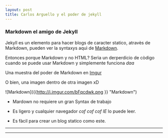 ```yaml
---
layout: post
title: Carlos Arguello y el poder de jekyll
---
```


### Markdown el amigo de Jekyll

Jekyll es un elemento para hacer blogs de caracter statico, atravès de Markdown, 
pueden ver la syntaxys aquì de [Markdown](https://raw.githubusercontent.com/barryclark/www.jekyllnow.com/gh-pages/_posts/2014-6-19-Markdown-Style-Guide.md). 

Entonces porque Markdown y no HTML? Serìa un derperdicio de còdigo cuando se puede usar Markdown y simplemente funciona _daa_

Una muestra del poder de Markdown en [Imgur](http://i.imgur.com/bFqcdwk.png)

O bien, una imagen dentro de otra imagen xD

![Markdown]({{http://i.imgur.com/bFqcdwk.png }} "Markdown")

* Mardown no requiere un gran Syntax de trabajo
- Es ligero y cualquier navegador *_cof cof cof_* *_IE_* lo puede leer.
+ Es fàcil para crear un blog statico como este.

----
****
